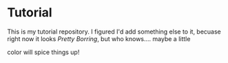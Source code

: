 # Tutorial

This is my tutorial repository. I figured I'd add something else to it, becuase right now it looks <em>Pretty Borring</em>, but who knows.... maybe a little <p color="red">color will spice things up!</p> 
